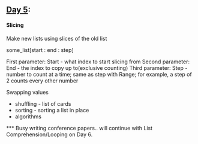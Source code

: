 ## [Day 5](https://github.com/ivymorenomt/100daysofPython/blob/master/Day1to10/dayfive.py):
#### Slicing

Make new lists using slices of the old list

some_list[start : end : step]

First parameter: Start - what index to start slicing from
Second parameter: End - the index to copy up to(exclusive counting)
Third parameter: Step - number to count at a time; same as step with Range; for example, a step of 2 counts every other number

Swapping values
 - shuffling - list of cards
 - sorting - sorting a list in place
 - algorithms
 
 *** Busy writing conference papers.. will continue with List Comprehension/Looping on Day 6.